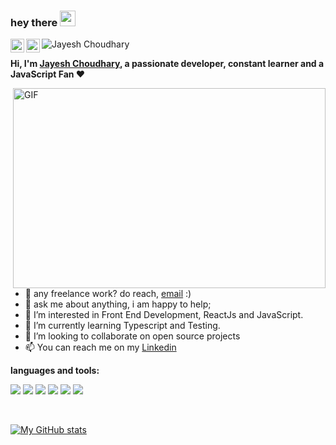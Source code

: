 ### hey there <img src="https://media.giphy.com/media/hvRJCLFzcasrR4ia7z/giphy.gif" width="25px">
<a href="https://www.linkedin.com/in/jayesh-choudhary-2503/">
  <img align="left" alt="Jayesh's Linkedin" width="22px" src="https://raw.githubusercontent.com/peterthehan/peterthehan/master/assets/linkedin.svg" />
</a>
<a href="https://twitter.com/abhisheknaiidu">
  <img align="left" alt="Jayesh's Twitter" width="22px" src="https://raw.githubusercontent.com/peterthehan/peterthehan/master/assets/twitter.svg" />
</a>

<img src="https://komarev.com/ghpvc/?username=jayeshchoudhary&label=Profile+Visitors&color=blue" alt="Jayesh Choudhary" /> 

<br />

**Hi, I'm [Jayesh Choudhary](https://jayeshchoudhary.github.io/), a passionate developer, constant learner and a JavaScript Fan ❤️**

  <img align="right" alt="GIF" src="https://github.com/abhisheknaiidu/abhisheknaiidu/blob/master/code.gif?raw=true" width="500" height="320" />
  
- 💼 any freelance work? do reach, [email](mailto:jayeshchoudhary619@gmail.com) :)
- 💬 ask me about anything, i am happy to help;
- 👀 I’m interested in Front End Development, ReactJs and JavaScript.
- 🌱 I’m currently learning Typescript and Testing.
- 💞️ I’m looking to collaborate on open source projects
- 📫 You can reach me on my [Linkedin](https://www.linkedin.com/in/jayesh-choudhary-2503/)

**languages and tools:**  

<span><img src="https://img.icons8.com/color/48/000000/javascript--v1.png"/></span>
<span><img src="https://img.icons8.com/color/48/000000/react-native.png"/></span>
<span><img src="https://img.icons8.com/color/48/000000/git.png"/></span>
<span><img src="https://img.icons8.com/color/48/000000/nodejs.png"/></span>
<span><img src="https://img.icons8.com/color/48/000000/sass.png"/></span>
<span><img src="https://img.icons8.com/color/48/000000/webpack.png"/></span>

<br/>

[![My GitHub stats](https://github-readme-stats.vercel.app/api?username=jayeshchoudhary)](https://github.com/jayeshchoudhary/github-readme-stats)


<!---
jayeshchoudhary/jayeshchoudhary is a ✨ special ✨ repository because its `README.md` (this file) appears on your GitHub profile.
You can click the Preview link to take a look at your changes.
--->


